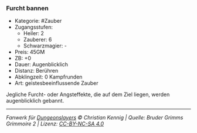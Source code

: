 ### Furcht bannen

- Kategorie: #Zauber
- Zugangsstufen:
  - Heiler: 2
  - Zauberer: 6
  - Schwarzmagier: -
- Preis: 45GM
- ZB: +0
- Dauer: Augenblicklich
- Distanz: Berühren
- Abklingzeit: 0 Kampfrunden
- Art: geistesbeeinflussende Zauber

Jegliche Furcht- oder Angsteffekte, die auf dem Ziel liegen, werden augenblicklich gebannt.

---

_Fanwerk für [Dungeonslayers](https://www.dungeonslayers.net/) © Christian Kennig | Quelle: Bruder Grimms Grimmoire 2 | Lizenz: [CC-BY-NC-SA 4.0](https://creativecommons.org/licenses/by-nc-sa/4.0/deed.de)_
